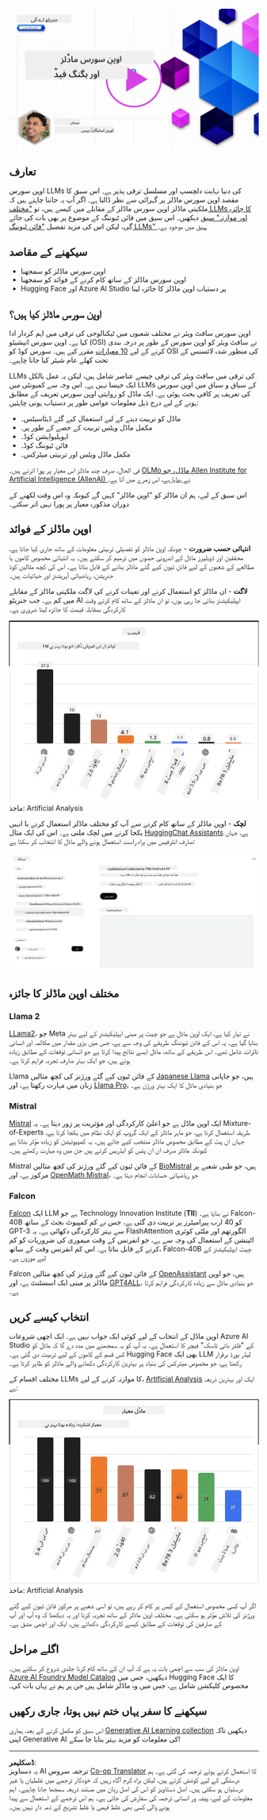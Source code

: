 <!--
CO_OP_TRANSLATOR_METADATA:
{
  "original_hash": "a8b2d4bb727c877ebf9edff8623d16b9",
  "translation_date": "2025-09-06T10:11:41+00:00",
  "source_file": "16-open-source-models/README.md",
  "language_code": "ur"
}
-->
[![اوپن سورس ماڈلز](../../../translated_images/16-lesson-banner.6b56555e8404fda1716382db4832cecbe616ccd764de381f0af6cfd694d05f74.ur.png)](https://aka.ms/gen-ai-lesson16-gh?WT.mc_id=academic-105485-koreyst)

## تعارف

اوپن سورس LLMs کی دنیا نہایت دلچسپ اور مسلسل ترقی پذیر ہے۔ اس سبق کا مقصد اوپن سورس ماڈلز پر گہرائی سے نظر ڈالنا ہے۔ اگر آپ یہ جاننا چاہتے ہیں کہ ملکیتی ماڈلز اوپن سورس ماڈلز کے مقابلے میں کیسے ہیں، تو ["مختلف LLMs کا جائزہ اور موازنہ" سبق](../02-exploring-and-comparing-different-llms/README.md?WT.mc_id=academic-105485-koreyst) دیکھیں۔ اس سبق میں فائن ٹیوننگ کے موضوع پر بھی بات کی جائے گی، لیکن اس کی مزید تفصیل ["فائن ٹیوننگ LLMs" سبق](../18-fine-tuning/README.md?WT.mc_id=academic-105485-koreyst) میں موجود ہے۔

## سیکھنے کے مقاصد

- اوپن سورس ماڈلز کو سمجھنا  
- اوپن سورس ماڈلز کے ساتھ کام کرنے کے فوائد کو سمجھنا  
- Hugging Face اور Azure AI Studio پر دستیاب اوپن ماڈلز کا جائزہ لینا  

## اوپن سورس ماڈلز کیا ہیں؟

اوپن سورس سافٹ ویئر نے مختلف شعبوں میں ٹیکنالوجی کی ترقی میں اہم کردار ادا کیا ہے۔ اوپن سورس انیشیٹو (OSI) نے سافٹ ویئر کو اوپن سورس کے طور پر درجہ بندی کرنے کے لیے [10 معیارات](https://web.archive.org/web/20241126001143/https://opensource.org/osd?WT.mc_id=academic-105485-koreyst) مقرر کیے ہیں۔ سورس کوڈ کو OSI کی منظور شدہ لائسنس کے تحت کھلے عام شیئر کیا جانا چاہیے۔

LLMs کی ترقی میں سافٹ ویئر کی ترقی جیسے عناصر شامل ہیں، لیکن یہ عمل بالکل ایک جیسا نہیں ہے۔ اس وجہ سے کمیونٹی میں LLMs کے سیاق و سباق میں اوپن سورس کی تعریف پر کافی بحث ہوئی ہے۔ ایک ماڈل کو روایتی اوپن سورس تعریف کے مطابق ہونے کے لیے درج ذیل معلومات عوامی طور پر دستیاب ہونی چاہئیں:

- ماڈل کو تربیت دینے کے لیے استعمال کیے گئے ڈیٹاسیٹس۔  
- مکمل ماڈل ویٹس تربیت کے حصے کے طور پر۔  
- ایویلیوایشن کوڈ۔  
- فائن ٹیوننگ کوڈ۔  
- مکمل ماڈل ویٹس اور تربیتی میٹرکس۔  

فی الحال، صرف چند ماڈلز اس معیار پر پورا اترتے ہیں۔ [OLMo ماڈل، جو Allen Institute for Artificial Intelligence (AllenAI) نے بنایا ہے](https://huggingface.co/allenai/OLMo-7B?WT.mc_id=academic-105485-koreyst)، اس زمرے میں آتا ہے۔

اس سبق کے لیے، ہم ان ماڈلز کو "اوپن ماڈلز" کہیں گے کیونکہ وہ اس وقت لکھنے کے دوران مذکورہ معیار پر پورا نہیں اتر سکتے۔

## اوپن ماڈلز کے فوائد

**انتہائی حسب ضرورت** - چونکہ اوپن ماڈلز کو تفصیلی تربیتی معلومات کے ساتھ جاری کیا جاتا ہے، محققین اور ڈویلپرز ماڈل کے اندرونی حصوں میں ترمیم کر سکتے ہیں۔ یہ انتہائی مخصوص کاموں یا مطالعے کے شعبوں کے لیے فائن ٹیون کیے گئے ماڈلز بنانے کے قابل بناتا ہے۔ اس کی کچھ مثالیں کوڈ جنریشن، ریاضیاتی آپریشنز اور حیاتیات ہیں۔

**لاگت** - ان ماڈلز کو استعمال کرنے اور تعینات کرنے کی لاگت ملکیتی ماڈلز کے مقابلے میں کم ہے۔ جب جنریٹو AI ایپلیکیشنز بنائی جا رہی ہوں، تو ان ماڈلز کے ساتھ کام کرتے وقت کارکردگی بمقابلہ قیمت کا جائزہ لینا ضروری ہے۔

![ماڈل لاگت](../../../translated_images/model-price.3f5a3e4d32ae00b465325159e1f4ebe7b5861e95117518c6bfc37fe842950687.ur.png)  
ماخذ: Artificial Analysis  

**لچک** - اوپن ماڈلز کے ساتھ کام کرنے سے آپ کو مختلف ماڈلز استعمال کرنے یا انہیں یکجا کرنے میں لچک ملتی ہے۔ اس کی ایک مثال [HuggingChat Assistants](https://huggingface.co/chat?WT.mc_id=academic-105485-koreyst) ہے، جہاں صارف انٹرفیس میں براہ راست استعمال ہونے والے ماڈل کا انتخاب کر سکتا ہے:

![ماڈل منتخب کریں](../../../translated_images/choose-model.f095d15bbac922141591fd4fac586dc8d25e69b42abf305d441b84c238e293f2.ur.png)

## مختلف اوپن ماڈلز کا جائزہ

### Llama 2

[LLama2](https://huggingface.co/meta-llama?WT.mc_id=academic-105485-koreyst)، جو Meta نے تیار کیا ہے، ایک اوپن ماڈل ہے جو چیٹ پر مبنی ایپلیکیشنز کے لیے بہتر بنایا گیا ہے۔ یہ اس کے فائن ٹیوننگ طریقے کی وجہ سے ہے، جس میں بڑی مقدار میں مکالمہ اور انسانی تاثرات شامل تھے۔ اس طریقے کے ساتھ، ماڈل ایسے نتائج پیدا کرتا ہے جو انسانی توقعات کے مطابق زیادہ ہوتے ہیں، جو ایک بہتر صارف تجربہ فراہم کرتا ہے۔

Llama کے فائن ٹیون کیے گئے ورژنز کی کچھ مثالیں [Japanese Llama](https://huggingface.co/elyza/ELYZA-japanese-Llama-2-7b?WT.mc_id=academic-105485-koreyst) ہیں، جو جاپانی زبان میں مہارت رکھتا ہے، اور [Llama Pro](https://huggingface.co/TencentARC/LLaMA-Pro-8B?WT.mc_id=academic-105485-koreyst)، جو بنیادی ماڈل کا ایک بہتر ورژن ہے۔

### Mistral

[Mistral](https://huggingface.co/mistralai?WT.mc_id=academic-105485-koreyst) ایک اوپن ماڈل ہے جو اعلیٰ کارکردگی اور مؤثریت پر زور دیتا ہے۔ یہ Mixture-of-Experts طریقہ استعمال کرتا ہے، جو ماہر ماڈلز کے ایک گروپ کو ایک نظام میں یکجا کرتا ہے، جہاں ان پٹ کے مطابق مخصوص ماڈلز منتخب کیے جاتے ہیں۔ یہ کمپیوٹیشن کو زیادہ مؤثر بناتا ہے کیونکہ ماڈلز صرف ان ان پٹس کو ایڈریس کرتے ہیں جن میں وہ مہارت رکھتے ہیں۔

Mistral کے فائن ٹیون کیے گئے ورژنز کی کچھ مثالیں [BioMistral](https://huggingface.co/BioMistral/BioMistral-7B?text=Mon+nom+est+Thomas+et+mon+principal?WT.mc_id=academic-105485-koreyst) ہیں، جو طبی شعبے پر مرکوز ہے، اور [OpenMath Mistral](https://huggingface.co/nvidia/OpenMath-Mistral-7B-v0.1-hf?WT.mc_id=academic-105485-koreyst)، جو ریاضیاتی حسابات انجام دیتا ہے۔

### Falcon

[Falcon](https://huggingface.co/tiiuae?WT.mc_id=academic-105485-koreyst) ایک LLM ہے جو Technology Innovation Institute (**TII**) نے بنایا ہے۔ Falcon-40B کو 40 ارب پیرامیٹرز پر تربیت دی گئی ہے، جس نے کم کمپیوٹ بجٹ کے ساتھ GPT-3 سے بہتر کارکردگی دکھائی ہے۔ یہ FlashAttention الگورتھم اور ملٹی کوئری اٹینشن کے استعمال کی وجہ سے ہے، جو انفرنس کے وقت میموری کی ضروریات کو کم کرنے کے قابل بناتا ہے۔ اس کم انفرنس وقت کے ساتھ، Falcon-40B چیٹ ایپلیکیشنز کے لیے موزوں ہے۔

Falcon کے فائن ٹیون کیے گئے ورژنز کی کچھ مثالیں [OpenAssistant](https://huggingface.co/OpenAssistant/falcon-40b-sft-top1-560?WT.mc_id=academic-105485-koreyst) ہیں، جو اوپن ماڈلز پر مبنی ایک اسسٹنٹ ہے، اور [GPT4ALL](https://huggingface.co/nomic-ai/gpt4all-falcon?WT.mc_id=academic-105485-koreyst)، جو بنیادی ماڈل سے زیادہ کارکردگی فراہم کرتا ہے۔

## انتخاب کیسے کریں

اوپن ماڈل کے انتخاب کے لیے کوئی ایک جواب نہیں ہے۔ ایک اچھی شروعات Azure AI Studio کے "فلٹر بائی ٹاسک" فیچر کا استعمال ہے۔ یہ آپ کو یہ سمجھنے میں مدد دے گا کہ ماڈل کو کس قسم کے کاموں کے لیے تربیت دی گئی ہے۔ Hugging Face بھی ایک LLM لیڈر بورڈ برقرار رکھتا ہے، جو مخصوص میٹرکس کی بنیاد پر بہترین کارکردگی دکھانے والے ماڈلز کو ظاہر کرتا ہے۔

مختلف اقسام کے LLMs کا موازنہ کرنے کے لیے، [Artificial Analysis](https://artificialanalysis.ai/?WT.mc_id=academic-105485-koreyst) ایک اور بہترین ذریعہ ہے:

![ماڈل کوالٹی](../../../translated_images/model-quality.aaae1c22e00f7ee1cd9dc186c611ac6ca6627eabd19e5364dce9e216d25ae8a5.ur.png)  
ماخذ: Artificial Analysis  

اگر آپ کسی مخصوص استعمال کے کیس پر کام کر رہے ہیں، تو اسی شعبے پر مرکوز فائن ٹیون کیے گئے ورژنز کی تلاش مؤثر ہو سکتی ہے۔ مختلف اوپن ماڈلز کے ساتھ تجربہ کرنا اور یہ دیکھنا کہ وہ آپ اور آپ کے صارفین کی توقعات کے مطابق کیسے کارکردگی دکھاتے ہیں، ایک اور اچھی مشق ہے۔

## اگلے مراحل

اوپن ماڈلز کی سب سے اچھی بات یہ ہے کہ آپ ان کے ساتھ کام کرنا جلدی شروع کر سکتے ہیں۔ [Azure AI Foundry Model Catalog](https://ai.azure.com?WT.mc_id=academic-105485-koreyst) دیکھیں، جس میں Hugging Face کا ایک مخصوص کلیکشن شامل ہے، جس میں وہ ماڈلز شامل ہیں جن پر ہم نے یہاں بات کی۔

## سیکھنے کا سفر یہاں ختم نہیں ہوتا، جاری رکھیں

اس سبق کو مکمل کرنے کے بعد، ہماری [Generative AI Learning collection](https://aka.ms/genai-collection?WT.mc_id=academic-105485-koreyst) دیکھیں تاکہ اپنی Generative AI کی معلومات کو مزید بہتر بنایا جا سکے!

---

**ڈسکلیمر**:  
یہ دستاویز AI ترجمہ سروس [Co-op Translator](https://github.com/Azure/co-op-translator) کا استعمال کرتے ہوئے ترجمہ کی گئی ہے۔ ہم درستگی کے لیے کوشش کرتے ہیں، لیکن براہ کرم آگاہ رہیں کہ خودکار ترجمے میں غلطیاں یا غیر درستیاں ہو سکتی ہیں۔ اصل دستاویز کو اس کی اصل زبان میں مستند ذریعہ سمجھا جانا چاہیے۔ اہم معلومات کے لیے، پیشہ ور انسانی ترجمہ کی سفارش کی جاتی ہے۔ ہم اس ترجمے کے استعمال سے پیدا ہونے والی کسی بھی غلط فہمی یا غلط تشریح کے ذمہ دار نہیں ہیں۔